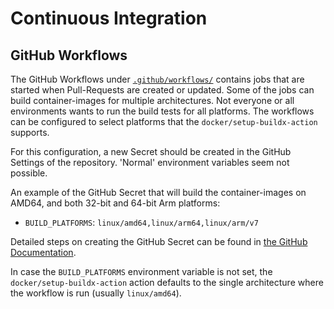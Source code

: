 # Continuous Integration

## GitHub Workflows

The GitHub Workflows under [`.github/workflows/`][workflows] contains jobs that
are started when Pull-Requests are created or updated. Some of the jobs can
build container-images for multiple architectures. Not everyone or all
environments wants to run the build tests for all platforms. The workflows can
be configured to select platforms that the `docker/setup-buildx-action`
supports.

For this configuration, a new Secret should be created in the GitHub
Settings of the repository. 'Normal' environment variables seem not possible.

An example of the GitHub Secret that will build the container-images on AMD64,
and both 32-bit and 64-bit Arm platforms:

- `BUILD_PLATFORMS`: `linux/amd64,linux/arm64,linux/arm/v7`

Detailed steps on creating the GitHub Secret can be found in [the GitHub
Documentation][gh_doc_secret].

In case the `BUILD_PLATFORMS` environment variable is not set, the
`docker/setup-buildx-action` action defaults to the single architecture where
the workflow is run (usually `linux/amd64`).

[workflows]: .github/workflows/
[gh_doc_secret]: https://docs.github.com/en/actions/security-guides/encrypted-secrets#creating-encrypted-secrets-for-a-repository

